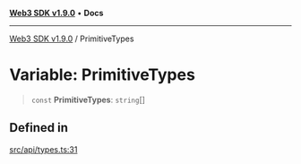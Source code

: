 [**Web3 SDK v1.9.0**](../README.md) • **Docs**

***

[Web3 SDK v1.9.0](../globals.md) / PrimitiveTypes

# Variable: PrimitiveTypes

> `const` **PrimitiveTypes**: `string`[]

## Defined in

[src/api/types.ts:31](https://github.com/Mystic-Nayy/alephium-web3/blob/ee41f5e0e7d7fb0b155fe62f05b2ac03772895ca/packages/web3/src/api/types.ts#L31)
